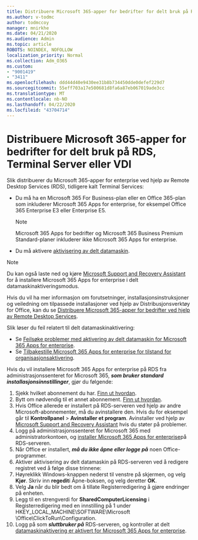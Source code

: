 ```yaml
---
title: Distribuere Microsoft 365-apper for bedrifter for delt bruk på RDS, Terminal Server eller VDI
ms.author: v-todmc
author: todmccoy
manager: mnirkhe
ms.date: 04/21/2020
ms.audience: Admin
ms.topic: article
ROBOTS: NOINDEX, NOFOLLOW
localization_priority: Normal
ms.collection: Adm_O365
ms.custom:
- "9001419"
- "3411"
ms.openlocfilehash: ddd44d40e9430ee31b8b734450dde0defef229d7
ms.sourcegitcommit: 55eff703a17e500681d8fa6a87eb067019ade3cc
ms.translationtype: MT
ms.contentlocale: nb-NO
ms.lasthandoff: 04/22/2020
ms.locfileid: "43704714"
---
```

# <a name="deploying-microsoft-365-apps-for-enterprise-for-shared-use-on-rds-terminal-server-or-vdi"></a>Distribuere Microsoft 365-apper for bedrifter for delt bruk på RDS, Terminal Server eller VDI

Slik distribuerer du Microsoft 365-apper for enterprise ved hjelp av Remote Desktop Services (RDS), tidligere kalt Terminal Services:
- Du må ha en Microsoft 365 For Business-plan eller en Office 365-plan som inkluderer Microsoft 365 Apps for enterprise, for eksempel Office 365 Enterprise E3 eller Enterprise E5.
   > [!NOTE] 
   > Microsoft 365 Apps for bedrifter og Microsoft 365 Business Premium Standard-planer inkluderer ikke Microsoft 365 Apps for enterprise.
- Du må aktivere [aktivisering av delt datamaskin](https://docs.microsoft.com/DeployOffice/overview-of-shared-computer-activation-for-office-365-proplus).

> [!NOTE]
> Du kan også laste ned og kjøre [Microsoft Support and Recovery Assistant](https://aka.ms/SaRA_OfficeSCA_M365Portal) for å installere Microsoft 365 Apps for enterprise i delt datamaskinaktiveringsmodus.

Hvis du vil ha mer informasjon om forutsetninger, installasjonsinstruksjoner og veiledning om tilpassede installasjoner ved hjelp av Distribusjonsverktøy for Office, kan du se [Distribuere Microsoft 365-apper for bedrifter ved hjelp av Remote Desktop Services](https://docs.microsoft.com/DeployOffice/deploy-office-365-proplus-by-using-remote-desktop-services).

Slik løser du feil relatert til delt datamaskinaktivering:
- Se [Feilsøke problemer med aktivering av delt datamaskin for Microsoft 365 Apps for enterprise](https://docs.microsoft.com/DeployOffice/troubleshoot-issues-with-shared-computer-activation-for-office-365-proplus).
- Se [Tilbakestille Microsoft 365 Apps for enterprise for tilstand for organisasjonsaktivering](https://go.microsoft.com/fwlink/?linkid=2109218).

Hvis du vil installere Microsoft 365 Apps for enterprise på RDS fra administrasjonssenteret for Microsoft 365, ***som bruker standard installasjonsinnstillinger***, gjør du følgende:

1.    Sjekk hvilket abonnement du har. [Finn ut hvordan](https://docs.microsoft.com/office365/admin/admin-overview/what-subscription-do-i-have).
2.    Bytt om nødvendig til et annet abonnement. [Finn ut hvordan](https://docs.microsoft.com/office365/admin/subscriptions-and-billing/switch-to-a-different-plan).
3.    Hvis Office allerede er installert på RDS-serveren ved hjelp av andre Microsoft-abonnementer, må du avinstallere den. Hvis du for eksempel går til **Kontrollpanel** > **Avinstaller et program**. Avinstaller ved hjelp av [Microsoft Support and Recovery Assistant](https://aka.ms/SARA-OfficeUninstall-Alchemy) hvis du støter på problemer.
4.    Logg på administrasjonssenteret for Microsoft 365 med administratorkontoen, og [installer Microsoft 365 Apps for enterprise](https://portal.office.com/OLS/MySoftware.aspx)på RDS-serveren.
5.    Når Office er installert, ***må du ikke åpne eller logge på*** noen Office-programmer.
6.    Aktiver aktivisering av delt datamaskin på RDS-serveren ved å redigere registret ved å følge disse trinnene:
   1. Høyreklikk Windows-knappen nederst til venstre på skjermen, og velg **Kjør**. Skriv inn **regedit**i Åpne-boksen, og velg deretter **OK**.
   2. Velg **Ja** når du blir bedt om å tillate Registerredigering å gjøre endringer på enheten.
   3. Legg til en strengverdi for **SharedComputerLicensing** i Registerredigering med en innstilling på 1 under HKEY_LOCAL_MACHINE\SOFTWARE\Microsoft \Office\ClickToRun\Configuration.
   4. Logg på som ***sluttbruker på*** RDS-serveren, og kontroller at delt [datamaskinaktivering er aktivert for Microsoft 365 Apps for enterprise](https://docs.microsoft.com/DeployOffice/troubleshoot-issues-with-shared-computer-activation-for-office-365-proplus#verify-that-activation-for-office-365-proplus-succeeded).

